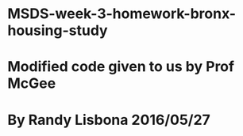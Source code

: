 # MSDS-week-3-homework-bronx-housing-study
# Modified code given to us by Prof McGee
# By Randy Lisbona 2016/05/27
